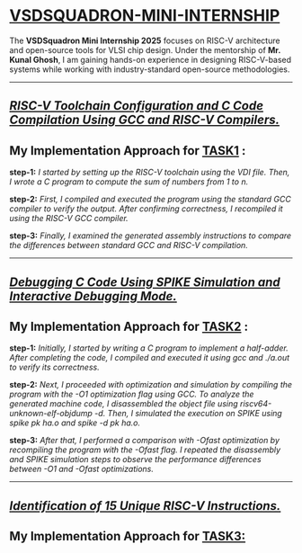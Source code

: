  # <a href="https://github.com/KavetiVishnu/VSDSQUADRON-Mini-Internship"> VSDSQUADRON-MINI-INTERNSHIP </a>


The **VSDSquadron Mini Internship 2025** focuses on RISC-V architecture and open-source tools for VLSI chip design. Under the mentorship of **Mr. Kunal Ghosh**, I am gaining hands-on experience in designing RISC-V-based systems while working with industry-standard open-source methodologies.    

-----------------------------------------------------------------------------------------------------------------------------------------------------------------------------------------------------------------------------------------      

## <a href="https://github.com/KavetiVishnu/VSDSQUADRON-Mini-Internship/blob/e912ae0a2eb57db06ed19a972eeaaf69ce7fcf5f/TASK1.md">**_RISC-V Toolchain Configuration and C Code Compilation Using GCC and RISC-V Compilers._**</a>

## My Implementation Approach for <a href="https://github.com/KavetiVishnu/VSDSQUADRON-Mini-Internship/blob/e912ae0a2eb57db06ed19a972eeaaf69ce7fcf5f/TASK1.md">**TASK1**</a> :
**step-1:** _I started by setting up the RISC-V toolchain using the VDI file. Then, I wrote a C program to compute the sum of numbers from 1 to n._

**step-2:** _First, I compiled and executed the program using the standard GCC compiler to verify the output. After confirming correctness, I recompiled it using the RISC-V GCC compiler._   

**step-3:** _Finally, I examined the generated assembly instructions to compare the differences between standard GCC and RISC-V compilation._     


-----------------------------------------------------------------------------------------------------------------------------------------------------------------------------------------------------------------------------------------    
## <a href="https://github.com/KavetiVishnu/VSDSQUADRON-Mini-Internship/blob/8938bf862890063faa56e395011558d98dd1ae1c/TASK2.md">**_Debugging C Code Using SPIKE Simulation and Interactive Debugging Mode._**</a> 

## My Implementation Approach for <a href="https://github.com/KavetiVishnu/VSDSQUADRON-Mini-Internship/blob/8938bf862890063faa56e395011558d98dd1ae1c/TASK2.md">**TASK2**</a> :    

**step-1:** _Initially, I started by writing a C program to implement a half-adder. After completing the code, I compiled and executed it using gcc and ./a.out to verify its correctness._

**step-2:** _Next, I proceeded with optimization and simulation by compiling the program with the -O1 optimization flag using GCC. To analyze the generated machine code, I disassembled the object file using riscv64-unknown-elf-objdump -d. Then, I simulated the execution on SPIKE using spike pk ha.o and spike -d pk ha.o._

**step-3:** _After that, I performed a comparison with -Ofast optimization by recompiling the program with the -Ofast flag. I repeated the disassembly and SPIKE simulation steps to observe the performance differences between -O1 and -Ofast optimizations._

-----------------------------------------------------------------------------------------------------------------------------------------------------------------------------------------------------------------------------------------   
##  <a href="https://github.com/KavetiVishnu/VSDSQUADRON-Mini-Internship/blob/c50db42157cc7190ab60296c14ac2f27b4b6c632/TASK3.md">**_Identification of 15 Unique RISC-V Instructions._**</a>     

## My Implementation Approach for <a href="https://github.com/KavetiVishnu/VSDSQUADRON-Mini-Internship/blob/c50db42157cc7190ab60296c14ac2f27b4b6c632/TASK3.md">**TASK3:**</a>     
